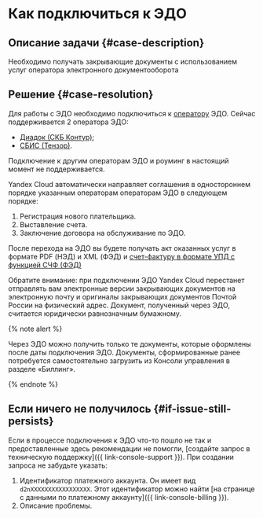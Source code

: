 # Как подключиться к ЭДО

## Описание задачи {#case-description}

Необходимо получать закрывающие документы с использованием услуг оператора электронного документооборота

## Решение {#case-resolution}

Для работы с ЭДО необходимо подключиться к [оператору](../../../billing/concepts/edo.md#operator) ЭДО.
Сейчас поддерживается 2 оператора ЭДО:

* [Диадок (СКБ Контур)](https://promo.diadoc.ru/yandexfd?p=z05983&utm_abtest=order-lightbox);
* [СБИС (Тензор)](https://sbis.ru/edo/telecoms/yandex).

Подключение к другим операторам ЭДО и роуминг в настоящий момент не поддерживается.

Yandex Cloud автоматически направляет соглашения в одностороннем порядке указанным операторам операторам ЭДО в следующем порядке:

1. Регистрация нового плательщика.
1. Выставление счета.
1. Заключение договора на обслуживание по ЭДО.

После перехода на ЭДО вы будете получать акт оказанных услуг в формате PDF (НЭД) и XML (ФЭД) и [счет-фактуру в формате УПД с функцией СЧФ (ФЭД)](../../..//billing/concepts/edo.md#document)

Обратите внимание: при подключении ЭДО Yandex Cloud перестанет отправлять вам электронные версии закрывающих документов на электронную почту и оригиналы закрывающих документов Почтой России на физический адрес.
Документ, полученный через ЭДО, считается юридически равнозначным бумажному.

{% note alert %}

Через ЭДО можно получить только те документы, которые оформлены после даты подключения ЭДО.
Документы, сформированные ранее потребуется самостоятельно загрузить из Консоли управления в разделе «Биллинг».

{% endnote %}

## Если ничего не получилось {#if-issue-still-persists}

Если в процессе подключения к ЭДО что-то пошло не так и предоставленные здесь рекомендации не помогли, [создайте запрос в техническую поддержку]({{ link-console-support }}).
При создании запроса не забудьте указать:

1. Идентификатор платежного аккаунта.
Он имеет вид `d2nXXXXXXXXXXXXXXXXX`. Этот идентификатор можно найти [на странице с данными по платежному аккаунту]({{ link-console-billing }}).
1. Описание проблемы.
